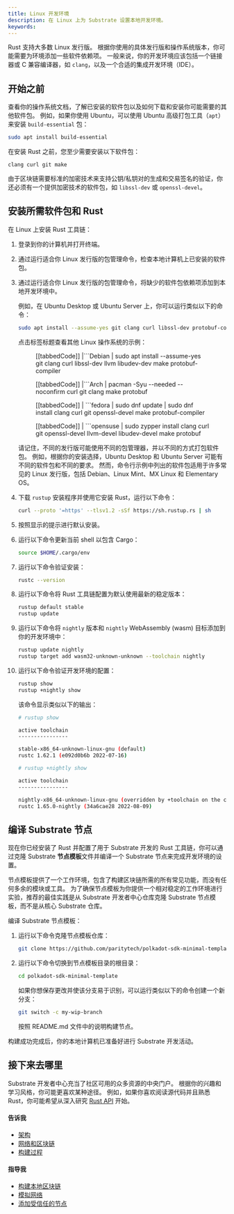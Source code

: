 ```yaml
---
title: Linux 开发环境
description: 在 Linux 上为 Substrate 设置本地开发环境。
keywords:
---
```


Rust 支持大多数 Linux 发行版。
根据你使用的具体发行版和操作系统版本，你可能需要为环境添加一些软件依赖项。
一般来说，你的开发环境应该包括一个链接器或 C 兼容编译器，如 `clang`，以及一个合适的集成开发环境（IDE）。

## 开始之前

查看你的操作系统文档，了解已安装的软件包以及如何下载和安装你可能需要的其他软件包。
例如，如果你使用 Ubuntu，可以使用 Ubuntu 高级打包工具（`apt`）来安装 `build-essential` 包：

```bash
sudo apt install build-essential
```

在安装 Rust 之前，您至少需要安装以下软件包：

```text
clang curl git make
```

由于区块链需要标准的加密技术来支持公钥/私钥对的生成和交易签名的验证，你还必须有一个提供加密技术的软件包，如 `libssl-dev` 或 `openssl-devel`。

## 安装所需软件包和 Rust

在 Linux 上安装 Rust 工具链：

1. 登录到你的计算机并打开终端。

1. 通过运行适合你 Linux 发行版的包管理命令，检查本地计算机上已安装的软件包。

1. 通过运行适合你 Linux 发行版的包管理命令，将缺少的软件包依赖项添加到本地开发环境中。

   例如，在 Ubuntu Desktop 或 Ubuntu Server 上，你可以运行类似以下的命令：

   ```bash
   sudo apt install --assume-yes git clang curl libssl-dev protobuf-compiler
   ```

   点击标签标题查看其他 Linux 操作系统的示例：

   <figure class='tabbed'>

   [[tabbedCode]]
   |```Debian
   | sudo apt install --assume-yes git clang curl libssl-dev llvm libudev-dev make protobuf-compiler

   [[tabbedCode]]
   |```Arch
   | pacman -Syu --needed --noconfirm curl git clang make protobuf

   [[tabbedCode]]
   | ```fedora
   | sudo dnf update
   | sudo dnf install clang curl git openssl-devel make protobuf-compiler

   [[tabbedCode]]
   | ```opensuse
   | sudo zypper install clang curl git openssl-devel llvm-devel libudev-devel make protobuf

   </figure>

   请记住，不同的发行版可能使用不同的包管理器，并以不同的方式打包软件包。
   例如，根据你的安装选择，Ubuntu Desktop 和 Ubuntu Server 可能有不同的软件包和不同的要求。
   然而，命令行示例中列出的软件包适用于许多常见的 Linux 发行版，包括 Debian、Linux Mint、MX Linux 和 Elementary OS。

1. 下载 `rustup` 安装程序并使用它安装 Rust，运行以下命令：

   ```bash
   curl --proto '=https' --tlsv1.2 -sSf https://sh.rustup.rs | sh
   ```

1. 按照显示的提示进行默认安装。

1. 运行以下命令更新当前 shell 以包含 Cargo：

   ```bash
   source $HOME/.cargo/env
   ```

1. 运行以下命令验证安装：

   ```bash
   rustc --version
   ```

1. 运行以下命令将 Rust 工具链配置为默认使用最新的稳定版本：

   ```bash
   rustup default stable
   rustup update
   ```

1. 运行以下命令将 `nightly` 版本和 `nightly` WebAssembly (wasm) 目标添加到你的开发环境中：

   ```bash
   rustup update nightly
   rustup target add wasm32-unknown-unknown --toolchain nightly
   ```

1. 运行以下命令验证开发环境的配置：

   ```bash
   rustup show
   rustup +nightly show
   ```

   该命令显示类似以下的输出：

   ```bash
   # rustup show

   active toolchain
   ----------------

   stable-x86_64-unknown-linux-gnu (default)
   rustc 1.62.1 (e092d0b6b 2022-07-16)

   # rustup +nightly show

   active toolchain
   ----------------

   nightly-x86_64-unknown-linux-gnu (overridden by +toolchain on the command line)
   rustc 1.65.0-nightly (34a6cae28 2022-08-09)
   ```

## 编译 Substrate 节点

现在你已经安装了 Rust 并配置了用于 Substrate 开发的 Rust 工具链，你可以通过克隆 Substrate **节点模板**文件并编译一个 Substrate 节点来完成开发环境的设置。

节点模板提供了一个工作环境，包含了构建区块链所需的所有常见功能，而没有任何多余的模块或工具。
为了确保节点模板为你提供一个相对稳定的工作环境进行实验，推荐的最佳实践是从 Substrate 开发者中心仓库克隆 Substrate 节点模板，而不是从核心 Substrate 仓库。

编译 Substrate 节点模板：

1. 运行以下命令克隆节点模板仓库：

   ```bash
   git clone https://github.com/paritytech/polkadot-sdk-minimal-template
   ```

1. 运行以下命令切换到节点模板目录的根目录：

   ```bash
   cd polkadot-sdk-minimal-template
   ```

   如果你想保存更改并使该分支易于识别，可以运行类似以下的命令创建一个新分支：

   ```bash
   git switch -c my-wip-branch
   ```

   按照 README.md 文件中的说明构建节点。

构建成功完成后，你的本地计算机已准备好进行 Substrate 开发活动。

## 接下来去哪里

Substrate 开发者中心充当了社区可用的众多资源的中央门户。
根据你的兴趣和学习风格，你可能更喜欢某种途径。
例如，如果你喜欢阅读源代码并且熟悉 Rust，你可能希望从深入研究 [Rust API](https://paritytech.github.io/polkadot-sdk/master) 开始。

#### 告诉我

- [架构](/learn/architecture/)
- [网络和区块链](/learn/networks-and-nodes/)
- [构建过程](/build/build-process)

#### 指导我

- [构建本地区块链](/tutorials/build-a-blockchain/build-local-blockchain/)
- [模拟网络](/tutorials/build-a-blockchain/simulate-network/)
- [添加受信任的节点](/tutorials/build-a-blockchain/add-trusted-nodes/)

<!-- TODO NAV.YAML -->
<!-- add these back -->
<!--If you are new to Substrate and the Substrate ecosystem, you might want broader exposure to what resources are available and where to find them by checking out [Explore](/main-docs/explore/).-->